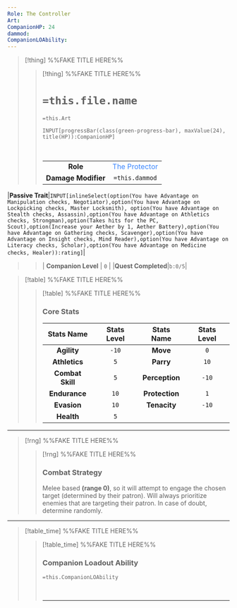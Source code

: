 ```yaml
---
Role: The Controller
Art:
CompanionHP: 24
dammod:
CompanionLOAbility:
---
```


>[!thing] %%FAKE TITLE HERE%%
>>[!thing] %%FAKE TITLE HERE%%
>> # `=this.file.name`
>> `=this.Art`
>>```meta-bind
>>INPUT[progressBar(class(green-progress-bar), maxValue(24), title(HP)):CompanionHP]
>>```
>>
>>&nbsp;
>>
>>||  |
>>| :-: | :-: |
>>|**Role**|<font color="#3A86FF">The Protector</font>|
>>|**Damage Modifier**|`=this.dammod`|
|**Passive Trait**|`INPUT[inlineSelect(option(You have Advantage on Manipulation checks, Negotiator),option(You have Advantage on Lockpicking checks, Master Locksmith), option(You have Advantage on Stealth checks, Assassin),option(You have Advantage on Athletics checks, Strongman),option(Takes hits for the PC, Scout),option(Increase your Aether by 1, Aether Battery),option(You have Advantage on Gathering checks, Scavenger),option(You have Advantage on Insight checks, Mind Reader),option(You have Advantage on Literacy checks, Scholar),option(You have Advantage on Medicine checks, Healer)):rating]`|
>>| **Companion Level** | `0`   |
>>|**Quest Completed**|`b:0/5`|

>[!table] %%FAKE TITLE HERE%%
>>[!table] %%FAKE TITLE HERE%%
>>### Core Stats
>>| **Stats Name** | **Stats Level** | **Stats Name** | **Stats Level** |
>>| :-----: | :-: |:------: | :-: |
>>|**Agility** |`-10`| **Move**  | `0` |
>>| **Athletics** | `5` | **Parry** | `10`|
>>|**Combat Skill** | `5` | **Perception**  | `-10` |
>>| **Endurance**  | `10` | **Protection**  | `1` |
>>| **Evasion**  | `10` |**Tenacity**  | `-10` |
>>|**Health** |`5` |

---
>[!rng] %%FAKE TITLE HERE%%
>>[!rng] %%FAKE TITLE HERE%%
>>### Combat Strategy
>>Melee based **(range 0)**, so it will attempt to engage the chosen target (determined by their patron). Will always prioritize enemies that are targeting their patron. In case of doubt, determine randomly.
>>

---

>[!table_time] %%FAKE TITLE HERE%%
>>[!table_time] %%FAKE TITLE HERE%%
>>### Companion Loadout Ability
>> 
>>`=this.CompanionLOAbility`
>>
>>
>>&nbsp;
>> 
>>
>>---





